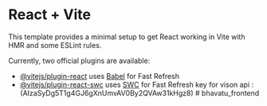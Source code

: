 # React + Vite

This template provides a minimal setup to get React working in Vite with HMR and some ESLint rules.

Currently, two official plugins are available:

- [@vitejs/plugin-react](https://github.com/vitejs/vite-plugin-react/blob/main/packages/plugin-react/README.md) uses [Babel](https://babeljs.io/) for Fast Refresh
- [@vitejs/plugin-react-swc](https://github.com/vitejs/vite-plugin-react-swc) uses [SWC](https://swc.rs/) for Fast Refresh
key for vison api :(AIzaSyDg5T1g4GJ6gXnUmvAV0By2QVAw31kHgz8)
#   b h a v a t u _ f r o n t e n d  
 